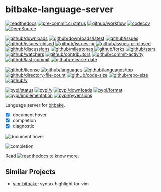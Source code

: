 # bitbake-language-server

[![readthedocs](https://shields.io/readthedocs/bitbake-language-server)](https://bitbake-language-server.readthedocs.io)
[![pre-commit.ci status](https://results.pre-commit.ci/badge/github/Freed-Wu/bitbake-language-server/main.svg)](https://results.pre-commit.ci/latest/github/Freed-Wu/bitbake-language-server/main)
[![github/workflow](https://github.com/Freed-Wu/bitbake-language-server/actions/workflows/main.yml/badge.svg)](https://github.com/Freed-Wu/bitbake-language-server/actions)
[![codecov](https://codecov.io/gh/Freed-Wu/bitbake-language-server/branch/main/graph/badge.svg)](https://codecov.io/gh/Freed-Wu/bitbake-language-server)
[![DeepSource](https://deepsource.io/gh/Freed-Wu/bitbake-language-server.svg/?show_trend=true)](https://deepsource.io/gh/Freed-Wu/bitbake-language-server)

[![github/downloads](https://shields.io/github/downloads/Freed-Wu/bitbake-language-server/total)](https://github.com/Freed-Wu/bitbake-language-server/releases)
[![github/downloads/latest](https://shields.io/github/downloads/Freed-Wu/bitbake-language-server/latest/total)](https://github.com/Freed-Wu/bitbake-language-server/releases/latest)
[![github/issues](https://shields.io/github/issues/Freed-Wu/bitbake-language-server)](https://github.com/Freed-Wu/bitbake-language-server/issues)
[![github/issues-closed](https://shields.io/github/issues-closed/Freed-Wu/bitbake-language-server)](https://github.com/Freed-Wu/bitbake-language-server/issues?q=is%3Aissue+is%3Aclosed)
[![github/issues-pr](https://shields.io/github/issues-pr/Freed-Wu/bitbake-language-server)](https://github.com/Freed-Wu/bitbake-language-server/pulls)
[![github/issues-pr-closed](https://shields.io/github/issues-pr-closed/Freed-Wu/bitbake-language-server)](https://github.com/Freed-Wu/bitbake-language-server/pulls?q=is%3Apr+is%3Aclosed)
[![github/discussions](https://shields.io/github/discussions/Freed-Wu/bitbake-language-server)](https://github.com/Freed-Wu/bitbake-language-server/discussions)
[![github/milestones](https://shields.io/github/milestones/all/Freed-Wu/bitbake-language-server)](https://github.com/Freed-Wu/bitbake-language-server/milestones)
[![github/forks](https://shields.io/github/forks/Freed-Wu/bitbake-language-server)](https://github.com/Freed-Wu/bitbake-language-server/network/members)
[![github/stars](https://shields.io/github/stars/Freed-Wu/bitbake-language-server)](https://github.com/Freed-Wu/bitbake-language-server/stargazers)
[![github/watchers](https://shields.io/github/watchers/Freed-Wu/bitbake-language-server)](https://github.com/Freed-Wu/bitbake-language-server/watchers)
[![github/contributors](https://shields.io/github/contributors/Freed-Wu/bitbake-language-server)](https://github.com/Freed-Wu/bitbake-language-server/graphs/contributors)
[![github/commit-activity](https://shields.io/github/commit-activity/w/Freed-Wu/bitbake-language-server)](https://github.com/Freed-Wu/bitbake-language-server/graphs/commit-activity)
[![github/last-commit](https://shields.io/github/last-commit/Freed-Wu/bitbake-language-server)](https://github.com/Freed-Wu/bitbake-language-server/commits)
[![github/release-date](https://shields.io/github/release-date/Freed-Wu/bitbake-language-server)](https://github.com/Freed-Wu/bitbake-language-server/releases/latest)

[![github/license](https://shields.io/github/license/Freed-Wu/bitbake-language-server)](https://github.com/Freed-Wu/bitbake-language-server/blob/main/LICENSE)
[![github/languages](https://shields.io/github/languages/count/Freed-Wu/bitbake-language-server)](https://github.com/Freed-Wu/bitbake-language-server)
[![github/languages/top](https://shields.io/github/languages/top/Freed-Wu/bitbake-language-server)](https://github.com/Freed-Wu/bitbake-language-server)
[![github/directory-file-count](https://shields.io/github/directory-file-count/Freed-Wu/bitbake-language-server)](https://github.com/Freed-Wu/bitbake-language-server)
[![github/code-size](https://shields.io/github/languages/code-size/Freed-Wu/bitbake-language-server)](https://github.com/Freed-Wu/bitbake-language-server)
[![github/repo-size](https://shields.io/github/repo-size/Freed-Wu/bitbake-language-server)](https://github.com/Freed-Wu/bitbake-language-server)
[![github/v](https://shields.io/github/v/release/Freed-Wu/bitbake-language-server)](https://github.com/Freed-Wu/bitbake-language-server)

[![pypi/status](https://shields.io/pypi/status/bitbake-language-server)](https://pypi.org/project/bitbake-language-server/#description)
[![pypi/v](https://shields.io/pypi/v/bitbake-language-server)](https://pypi.org/project/bitbake-language-server/#history)
[![pypi/downloads](https://shields.io/pypi/dd/bitbake-language-server)](https://pypi.org/project/bitbake-language-server/#files)
[![pypi/format](https://shields.io/pypi/format/bitbake-language-server)](https://pypi.org/project/bitbake-language-server/#files)
[![pypi/implementation](https://shields.io/pypi/implementation/bitbake-language-server)](https://pypi.org/project/bitbake-language-server/#files)
[![pypi/pyversions](https://shields.io/pypi/pyversions/bitbake-language-server)](https://pypi.org/project/bitbake-language-server/#files)

Language server for
[bitbake](https://docs.yoctoproject.org/bitbake/index.html).

- [x] document hover
- [x] completion
- [x] diagnostic

![document hover](https://github.com/Freed-Wu/requirements-language-server/assets/32936898/716fe5a4-a7ed-457d-8b55-d13689c97f76)

![completion](https://github.com/Freed-Wu/requirements-language-server/assets/32936898/901ade76-5307-45d5-9f91-4b6b8914bccb)

Read
[![readthedocs](https://shields.io/readthedocs/bitbake-language-server)](https://bitbake-language-server.readthedocs.io)
to know more.

## Similar Projects

- [vim-bitbake](https://github.com/kergoth/vim-bitbake):
  syntax highlight for vim
